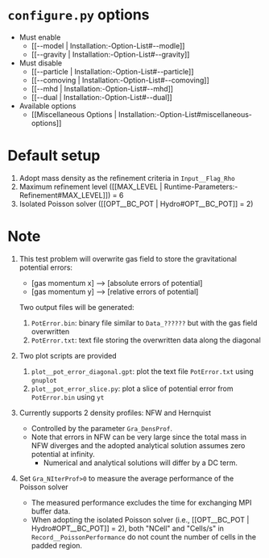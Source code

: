 # `configure.py` options
- Must enable
   - [[--model | Installation:-Option-List#--modle]]
   - [[--gravity | Installation:-Option-List#--gravity]]
- Must disable
   - [[--particle | Installation:-Option-List#--particle]]
   - [[--comoving | Installation:-Option-List#--comoving]]
   - [[--mhd | Installation:-Option-List#--mhd]]
   - [[--dual | Installation:-Option-List#--dual]]
- Available options
   - [[Miscellaneous Options | Installation:-Option-List#miscellaneous-options]]


# Default setup
1. Adopt mass density as the refinement criteria in `Input__Flag_Rho`
2. Maximum refinement level ([[MAX_LEVEL | Runtime-Parameters:-Refinement#MAX_LEVEL]]) = 6
3. Isolated Poisson solver ([[OPT__BC_POT | Hydro#OPT__BC_POT]] = 2)


# Note
1. This test problem will overwrite gas field to store the gravitational potential errors:
   - [gas momentum x] --> [absolute errors of potential]
   - [gas momentum y] --> [relative errors of potential]

   Two output files will be generated:
   1. `PotError.bin`: binary file similar to `Data_??????` but with the gas field overwritten
   2. `PotError.txt`: text   file storing the overwritten data along the diagonal

2. Two plot scripts are provided
   1. `plot__pot_error_diagonal.gpt`: plot the text file `PotError.txt` using `gnuplot`
   2. `plot__pot_error_slice.py`: plot a slice of potential error from `PotError.bin` using `yt`

3. Currently supports 2 density profiles: NFW and Hernquist
   - Controlled by the parameter `Gra_DensProf`.
   - Note that errors in NFW can be very large since the total mass in NFW diverges and the adopted analytical
     solution assumes zero potential at infinity.
      - Numerical and analytical solutions will differ by a DC term.

4. Set `Gra_NIterProf>0` to measure the average performance of the Poisson solver
   - The measured performance excludes the time for exchanging MPI buffer data.
   - When adopting the isolated Poisson solver (i.e., [[OPT__BC_POT | Hydro#OPT__BC_POT]] = 2), both "NCell" and "Cells/s"
     in `Record__PoissonPerformance` do not count the number of cells in the padded region.
